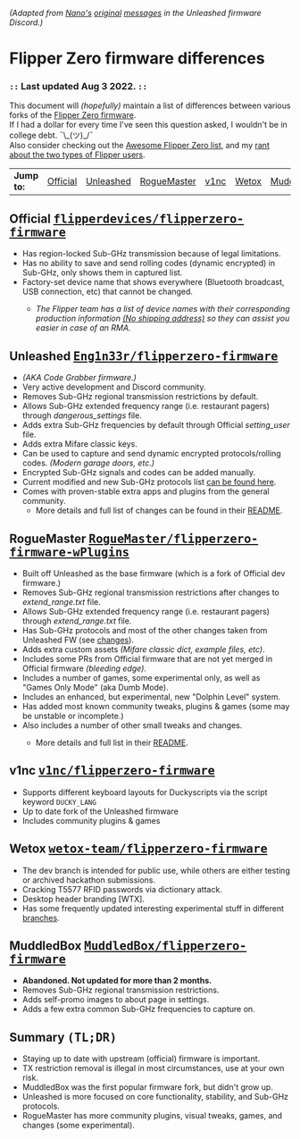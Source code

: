 <em>(Adapted from <a href="discord.com/users/597435984925294620">Nano&#39;s</a> <a href="https://discord.com/channels/937479784148115456/937489970007003166/970666146804170792">original</a> <a href="https://discord.com/channels/937479784148115456/937489970007003166/970666162247581806">messages</a> in the Unleashed firmware Discord.)</em>

<h1>Flipper Zero firmware differences</h1>
<h3>
  <code>::</code> Last updated Aug 3 2022. <code>::</code>
</h3>
<p>This document will <em>(hopefully)</em> maintain a list of differences between various forks of the <a
    href="#official">Flipper Zero firmware</a>. <br>If I had a dollar for every time I&#39;ve seen this question asked,
  I wouldn&#39;t be in college debt. ¯\_(ツ)_/¯ <br>Also consider checking out the <a
    href="https://github.com/djsime1/awesome-flipperzero">Awesome Flipper Zero list</a>, and my <a
    href="https://gist.github.com/djsime1/73adaaf24f20b8bb70c4d4854431b0f1">rant about the two types of Flipper users</a>. </p>
    <table><tr>
      <td>
        <strong>Jump to:</strong>
      </td>
      <td><a href="#official">Official</a></td>
      <td><a href="#unleashed">Unleashed</a></td>
      <td><a href="#plugins">RogueMaster</a></td>
      <td><a href="#v1nc">v1nc</a></td>
      <td><a href="#wetox">Wetox</a></td>
      <td><a href="#muddledbox">MuddledBox</a></td>
      <td><a href="#summary">Summary (TL;DR)</a></td>
    </tr></table>
<h2 id="official">Official <kbd>
    <a href="https://github.com/flipperdevices/flipperzero-firmware">flipperdevices/flipperzero-firmware</a>
  </kbd>
</h2>
<ul>
  <li>Has region-locked Sub-GHz transmission because of legal limitations.</li>
  <li>Has no ability to save and send rolling codes (dynamic encrypted) in Sub-GHz, only shows them in captured list.
  </li>
  <li>Factory-set device name that shows everywhere (Bluetooth broadcast, USB connection, etc) that cannot be changed.</li>
  <ul>
    <li><em>The Flipper team has a list of device names with their corresponding production information <a href="https://discord.com/channels/740930220399525928/765282833744265246/971881286543224852">(No shipping address)</a> so they can assist you easier in case of an RMA.</em></li>
  </ul>
</ul>
<h2 id="unleashed">Unleashed <kbd>
    <a href="https://github.com/Eng1n33r/flipperzero-firmware">Eng1n33r/flipperzero-firmware</a>
  </kbd>
</h2>
<ul>
  <li><em>(AKA Code Grabber firmware.)</em></li>
  <li>Very active development and Discord community.</li>
  <li>Removes Sub-GHz regional transmission restrictions by default.</li>
  <li>Allows Sub-GHz extended frequency range (i.e. restaurant pagers) through <em>dangerous_settings</em> file.</li>
  <li>Adds extra Sub-GHz frequencies by default through Official <em>setting_user</em> file.</li>
  <li>Adds extra Mifare classic keys.</li>
  <li>Can be used to capture and send dynamic encrypted protocols/rolling codes. <em>(Modern garage doors, etc.)</em></li>
  <li>Encrypted Sub-GHz signals and codes can be added manually.</li>
  <li>Current modified and new Sub-GHz protocols list <a href="https://github.com/Eng1n33r/flipperzero-firmware#current-modified-and-new-subghz-protocols-list">can be found here</a>.</li>
  <li>Comes with proven-stable extra apps and plugins from the general community.
  <ul><li>More details and full list of changes can be found in their <a href="https://github.com/Eng1n33r/flipperzero-firmware#readme">README</a>.</li></ul>
</ul>
<h2 id="plugins">RogueMaster <kbd>
    <a href="https://github.com/RogueMaster/flipperzero-firmware-wPlugins">RogueMaster/flipperzero-firmware-wPlugins</a>
  </kbd>
</h2>
<ul>
  <li>Built off Unleashed as the base firmware (which is a fork of Official dev firmware.)</li>
  <li>Removes Sub-GHz regional transmission restrictions after changes to <em>extend_range.txt</em> file.</li>
    <li>Allows Sub-GHz extended frequency range (i.e. restaurant pagers) through <em>extend_range.txt</em> file.</li>
  <li>Has Sub-GHz protocols and most of the other changes taken from Unleashed FW (see <a href="#unleashed">changes</a>).</li>
  <li>Adds extra custom assets <em>(Mifare classic dict, example files, etc)</em>.</li>
  <li>Includes some PRs from Official firmware that are not yet merged in Official firmware <em>(bleeding edge)</em>.</li>
  <li>Includes a number of games, some experimental only, as well as "Games Only Mode" (aka Dumb Mode).</li>
  <li>Includes an enhanced, but experimental, new "Dolphin Level" system.</li>
  <li>Has added most known community tweaks, plugins & games (some may be unstable or incomplete.)</li>
  <li>Also includes a number of other small tweaks and changes.</li>
  <ul><li>More details and full list in their <a href="https://github.com/RogueMaster/flipperzero-firmware-wPlugins#readme">README</a>.</li></ul>
</ul>
<h2 id="v1nc">v1nc <kbd>
    <a href="https://github.com/v1nc/flipperzero-firmware">v1nc/flipperzero-firmware</a>
  </kbd>
</h2>
<ul>
  <li>Supports different keyboard layouts for Duckyscripts via the script keyword <code>DUCKY_LANG</code></li>
  <li>Up to date fork of the Unleashed firmware</li>
  <li>Includes community plugins & games </li>
</ul>
<h2 id="wetox">Wetox <kbd>
    <a href="https://github.com/wetox-team/flipperzero-firmware">wetox-team/flipperzero-firmware</a>
  </kbd>
</h2>
<ul>
  <li>The dev branch is intended for public use, while others are either testing or archived hackathon submissions.</li>
  <li>Cracking T5577 RFID passwords via dictionary attack.</li>
  <li>Desktop header branding [WTX].</li>
  <li>Has some frequently updated interesting experimental stuff in different <a href="https://github.com/wetox-team/flipperzero-firmware/branches">branches</a>.</li>
</ul>
<h2 id="muddledbox">MuddledBox <kbd>
    <a href="https://github.com/MuddledBox/flipperzero-firmware">MuddledBox/flipperzero-firmware</a>
  </kbd>
</h2>
<ul>
  <li><b>Abandoned. Not updated for more than 2 months.</b></li>
  <li>Removes Sub-GHz regional transmission restrictions.</li>
  <li>Adds self-promo images to about page in settings.</li>
  <li>Adds a few extra common Sub-GHz frequencies to capture on.</li>
</ul>
<h2 id="summary">Summary <kbd>(TL;DR)</kbd></h2>
<ul>
  <li>Staying up to date with upstream (official) firmware is important.</li>
  <li>TX restriction removal is illegal in most circumstances, use at your own risk.</li>
  <li>MuddledBox was the first popular firmware fork, but didn't grow up.</li>
  <li>Unleashed is more focused on core functionality, stability, and Sub-GHz protocols.</li>
  <li>RogueMaster has more community plugins, visual tweaks, games, and changes (some experimental).</li>
</ul>
